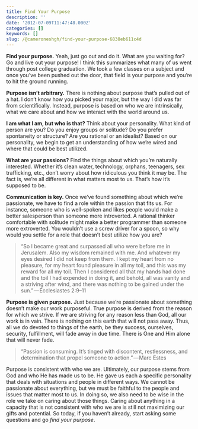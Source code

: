 ```yaml
---
title: Find Your Purpose
description: ''
date: '2012-07-09T11:47:48.000Z'
categories: []
keywords: []
slug: /@cameroneshgh/find-your-purpose-6838eb611c4d
---
```


**Find your purpose.** Yeah, just go out and do it. What are you waiting for? Go and live out your purpose! I think this summarizes what many of us went through post college graduation. We took a few classes on a subject and once you’ve been pushed out the door, that field is your purpose and you’re to hit the ground running.

**Purpose isn’t arbitrary.** There is nothing about purpose that’s pulled out of a hat. I don’t know how you picked your major, but the way I did was far from scientifically. Instead, purpose is based on who we are intrinsically, what we care about and how we interact with the world around us.

**I am what I am, but who is that?** Think about your personality. What kind of person are you? Do you enjoy groups or solitude? Do you prefer spontaneity or structure? Are you rational or an idealist? Based on our personality, we begin to get an understanding of how we’re wired and where that could be best utilized.

**What are your passions?** Find the things about which you’re naturally interested. Whether it’s clean water, technology, orphans, teenagers, sex trafficking, etc., don’t worry about how ridiculous you think it may be. The fact is, we’re all different in what matters most to us. That’s how it’s supposed to be.

**Communication is key.** Once we’ve found something about which we’re passionate, we have to find a role within the passion that fits us. For instance, someone who is well-spoken and likes people would make a better salesperson than someone more introverted. A rational thinker comfortable with solitude might make a better programmer than someone more extroverted. You wouldn’t use a screw driver for a spoon, so why would you settle for a role that doesn’t best utilize how you are?

> “So I became great and surpassed all who were before me in Jerusalem. Also my wisdom remained with me. And whatever my eyes desired I did not keep from them. I kept my heart from no pleasure, for my heart found pleasure in all my toil, and this was my reward for all my toil. Then I considered all that my hands had done and the toil I had expended in doing it, and behold, all was vanity and a striving after wind, and there was nothing to be gained under the sun.” — Ecclesiastes 2:9–11

**Purpose is given purpose.** Just because we’re passionate about something doesn’t make our work purposeful. True purpose is derived from the reason for which we strive. If we are striving for any reason less than God, all our work is in vain. There is nothing on this earth that will not pass away. Thus, all we do devoted to things of the earth, be they success, ourselves, security, fulfillment, will fade away in due time. There is One and Him alone that will never fade.

> “Passion is consuming. It’s tinged with discontent, restlessness, and determination that propel someone to action.” — Marc Estes

Purpose is consistent with who we are. Ultimately, our purpose stems from God and who He has made us to be. He gave us each a specific personality that deals with situations and people in different ways. We cannot be passionate about everything, but we must be faithful to the people and issues that matter most to us. In doing so, we also need to be wise in the role we take on caring about those things. Caring about anything in a capacity that is not consistent with who we are is still not maximizing our gifts and potential. So today, if you haven’t already, start asking some questions and go _find your purpose_.